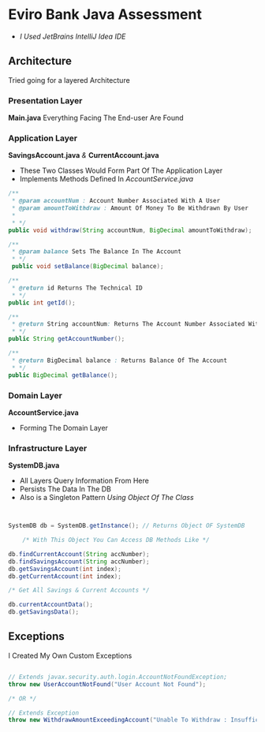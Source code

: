 # Eviro Bank Java Assessment

- *I Used JetBrains IntelliJ Idea IDE*

## Architecture

Tried going for a layered Architecture

### Presentation Layer

**Main.java**
Everything Facing The End-user Are Found

### Application Layer

**SavingsAccount.java** *&* **CurrentAccount.java**
- These Two Classes Would Form Part Of The Application Layer
- Implements Methods Defined In *AccountService.java*

```java
/**
 * @param accountNum : Account Number Associated With A User
 * @param amountToWithdraw : Amount Of Money To Be Withdrawn By User
 *
 * */
public void withdraw(String accountNum, BigDecimal amountToWithdraw);

/**
 * @param balance Sets The Balance In The Account
 * */
 public void setBalance(BigDecimal balance);

/**
 * @return id Returns The Technical ID
 * */
public int getId();

/**
 * @return String accountNum: Returns The Account Number Associated With The Account
 * */
public String getAccountNumber();

/**
 * @return BigDecimal balance : Returns Balance Of The Account
 * */
public BigDecimal getBalance();
```

### Domain Layer

**AccountService.java**

- Forming The Domain Layer

### Infrastructure Layer

**SystemDB.java**

- All Layers Query Information From Here
- Persists The Data In The DB
- Also is a Singleton Pattern
*Using Object Of The Class*
```java


SystemDB db = SystemDB.getInstance(); // Returns Object OF SystemDB

	/* With This Object You Can Access DB Methods Like */

db.findCurrentAccount(String accNumber);
db.findSavingsAccount(String accNumber);
db.getSavingsAccount(int index);
db.getCurrentAccount(int index);

/* Get All Savings & Current Accounts */

db.currentAccountData();
db.getSavingsData();

```

## Exceptions

I Created My Own Custom Exceptions

```java

// Extends javax.security.auth.login.AccountNotFoundException;
throw new UserAccountNotFound("User Account Not Found"); 

/* OR */

// Extends Exception
throw new WithdrawAmountExceedingAccount("Unable To Withdraw : Insufficient Funds");
```

